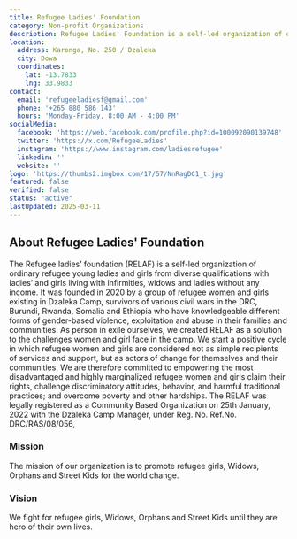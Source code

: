 ```yaml
---
title: Refugee Ladies' Foundation
category: Non-profit Organizations
description: Refugee Ladies' Foundation is a self-led organization of ordinary refugee young ladies and girls from diverse qualifications with ladies' and girls living with infirmities, widows and ladies without any income.
location:
  address: Karonga, No. 250 / Dzaleka
  city: Dowa
  coordinates:
    lat: -13.7833
    lng: 33.9833
contact:
  email: 'refugeeladiesf@gmail.com'
  phone: '+265 880 586 143'
  hours: 'Monday-Friday, 8:00 AM - 4:00 PM'
socialMedia:
  facebook: 'https://web.facebook.com/profile.php?id=100092090139748'
  twitter: 'https://x.com/RefugeeLadies'
  instagram: 'https://www.instagram.com/ladiesrefugee'
  linkedin: ''
  website: ''
logo: 'https://thumbs2.imgbox.com/17/57/NnRagDC1_t.jpg'
featured: false
verified: false
status: "active"
lastUpdated: 2025-03-11
---
```


## About Refugee Ladies' Foundation

The Refugee ladies’ foundation (RELAF) is a self-led organization of ordinary refugee young ladies and girls from diverse qualifications with ladies’ and girls living with infirmities, widows and ladies without any income. It was founded in 2020 by a group of refugee women and girls existing in Dzaleka Camp, survivors of various civil wars in the DRC, Burundi, Rwanda, Somalia and Ethiopia who have knowledgeable different forms of gender-based violence, exploitation and abuse in their families and communities. As person in exile ourselves, we created RELAF as a solution to the challenges women and girl face in the camp. We start a positive cycle in which refugee women and girls are considered not as simple recipients of services and support, but as actors of change for themselves and their communities. We are therefore committed to empowering the most disadvantaged and highly marginalized refugee women and girls claim their rights, challenge discriminatory attitudes, behavior, and harmful traditional practices; and overcome poverty and other hardships. The RELAF was legally registered as a Community Based Organization on 25th January, 2022 with the Dzaleka Camp Manager, under Reg. No. Ref.No. DRC/RAS/08/056,

### Mission

The mission of our organization is to promote refugee girls, Widows, Orphans and Street Kids for the world change.

### Vision

We fight for refugee girls, Widows, Orphans and Street Kids until they are hero of their own lives.




